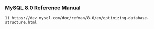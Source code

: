 ### MySQL 8.0 Reference Manual
```
1) https://dev.mysql.com/doc/refman/8.0/en/optimizing-database-structure.html

```